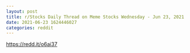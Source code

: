 ```yaml
--- 
layout: post 
title: r/Stocks Daily Thread on Meme Stocks Wednesday - Jun 23, 2021 
date: 2021-06-23 1624446027 
categories: reddit 
--- 
```

https://redd.it/o6ai37